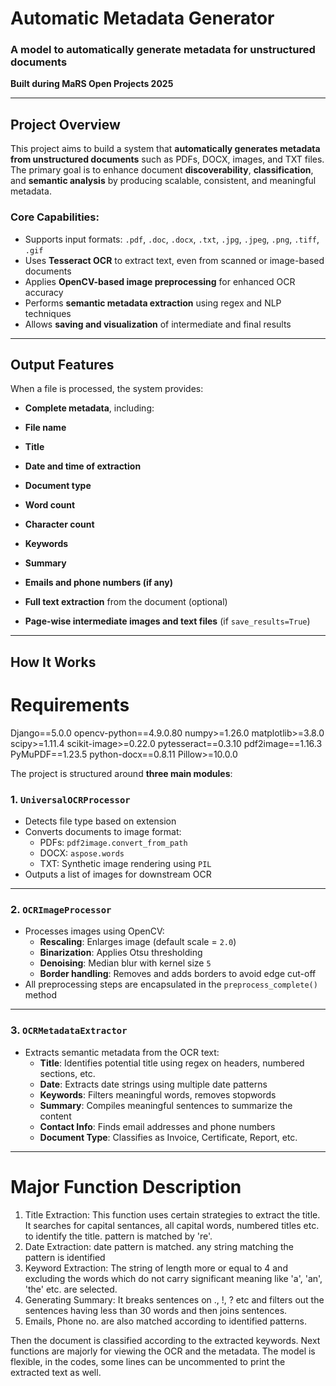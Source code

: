 
# Automatic Metadata Generator

###  A model to automatically generate metadata for unstructured documents  
**Built during MaRS Open Projects 2025**

---

## Project Overview

This project aims to build a system that **automatically generates metadata from unstructured documents** such as PDFs, DOCX, images, and TXT files. The primary goal is to enhance document **discoverability**, **classification**, and **semantic analysis** by producing scalable, consistent, and meaningful metadata.

### Core Capabilities:
- Supports input formats: `.pdf`, `.doc`, `.docx`, `.txt`, `.jpg`, `.jpeg`, `.png`, `.tiff`, `.gif`
- Uses **Tesseract OCR** to extract text, even from scanned or image-based documents
- Applies **OpenCV-based image preprocessing** for enhanced OCR accuracy
- Performs **semantic metadata extraction** using regex and NLP techniques
- Allows **saving and visualization** of intermediate and final results

---

##  Output Features

When a file is processed, the system provides:

-  **Complete metadata**, including:
  - **File name**
  - **Title**
  - **Date and time of extraction**
  - **Document type**
  - **Word count**
  - **Character count**
  - **Keywords**
  - **Summary**
  - **Emails and phone numbers (if any)**

-  **Full text extraction** from the document (optional)
-  **Page-wise intermediate images and text files** (if `save_results=True`)

---

## How It Works
# Requirements
Django==5.0.0
opencv-python==4.9.0.80
numpy>=1.26.0
matplotlib>=3.8.0
scipy>=1.11.4
scikit-image>=0.22.0
pytesseract==0.3.10
pdf2image==1.16.3
PyMuPDF==1.23.5
python-docx==0.8.11
Pillow>=10.0.0


The project is structured around **three main modules**:

### 1. `UniversalOCRProcessor`
- Detects file type based on extension
- Converts documents to image format:
  - PDFs: `pdf2image.convert_from_path`
  - DOCX: `aspose.words`
  - TXT: Synthetic image rendering using `PIL`
- Outputs a list of images for downstream OCR

---

### 2. `OCRImageProcessor`
- Processes images using OpenCV:
  - **Rescaling**: Enlarges image (default scale = `2.0`)
  - **Binarization**: Applies Otsu thresholding
  - **Denoising**: Median blur with kernel size `5`
  - **Border handling**: Removes and adds borders to avoid edge cut-off
- All preprocessing steps are encapsulated in the `preprocess_complete()` method

---

### 3. `OCRMetadataExtractor`
- Extracts semantic metadata from the OCR text:
  - **Title**: Identifies potential title using regex on headers, numbered sections, etc.
  - **Date**: Extracts date strings using multiple date patterns
  - **Keywords**: Filters meaningful words, removes stopwords
  - **Summary**: Compiles meaningful sentences to summarize the content
  - **Contact Info**: Finds email addresses and phone numbers
  - **Document Type**: Classifies as Invoice, Certificate, Report, etc.

---

# Major Function Description
1. Title Extraction: This function uses certain strategies to extract the title. It searches for capital sentances, all capital words, numbered titles etc. to identify the title. pattern is matched by 're'.
2. Date Extraction: date pattern is matched. any string matching the pattern is identified
3. Keyword Extraction: The string of length more or equal to 4 and excluding the words which do not carry significant meaning like 'a', 'an', 'the' etc. are selected.
4. Generating Summary: It breaks sentences on ., !, ? etc and filters out the sentences having less than 30 words and then joins sentences.
5. Emails, Phone no. are also matched according to identified patterns.
   
Then the document is classified according to the extracted keywords.
Next functions are majorly for viewing the OCR and the metadata.
The model is flexible, in the codes, some lines can be uncommented to print the extracted text as well.


